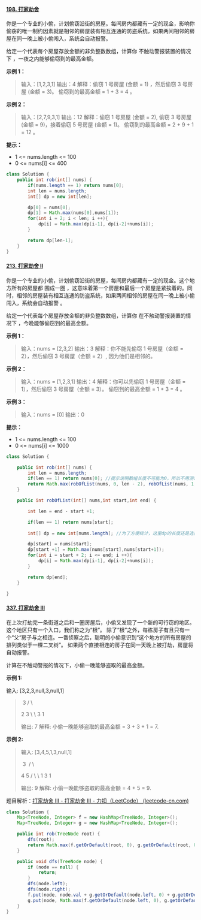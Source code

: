 #### [198. 打家劫舍](https://leetcode-cn.com/problems/house-robber/)

你是一个专业的小偷，计划偷窃沿街的房屋。每间房内都藏有一定的现金，影响你偷窃的唯一制约因素就是相邻的房屋装有相互连通的防盗系统，如果两间相邻的房屋在同一晚上被小偷闯入，系统会自动报警。

给定一个代表每个房屋存放金额的非负整数数组，计算你 不触动警报装置的情况下 ，一夜之内能够偷窃到的最高金额。

 **示例 1：**

> 输入：[1,2,3,1]
> 输出：4
> 解释：偷窃 1 号房屋 (金额 = 1) ，然后偷窃 3 号房屋 (金额 = 3)。
>      偷窃到的最高金额 = 1 + 3 = 4 。

**示例 2：**

> 输入：[2,7,9,3,1]
> 输出：12
> 解释：偷窃 1 号房屋 (金额 = 2), 偷窃 3 号房屋 (金额 = 9)，接着偷窃 5 号房屋 (金额 = 1)。
>      偷窃到的最高金额 = 2 + 9 + 1 = 12 。

**提示：**

* 1 <= nums.length <= 100
* 0 <= nums[i] <= 400

```java
class Solution {
    public int rob(int[] nums) {
        if(nums.length == 1) return nums[0];
        int len = nums.length;
        int[] dp = new int[len];

        dp[0] = nums[0];
        dp[1] = Math.max(nums[0],nums[1]);
        for(int i = 2; i < len; i ++){
            dp[i] = Math.max(dp[i-1], dp[i-2]+nums[i]);         
        }

        return dp[len-1];
    }
}
```

#### [213. 打家劫舍 II](https://leetcode-cn.com/problems/house-robber-ii/)

你是一个专业的小偷，计划偷窃沿街的房屋，每间房内都藏有一定的现金。这个地方所有的房屋都 围成一圈 ，这意味着第一个房屋和最后一个房屋是紧挨着的。同时，相邻的房屋装有相互连通的防盗系统，如果两间相邻的房屋在同一晚上被小偷闯入，系统会自动报警 。

给定一个代表每个房屋存放金额的非负整数数组，计算你 在不触动警报装置的情况下 ，今晚能够偷窃到的最高金额。

**示例 1：**

> 输入：nums = [2,3,2]
> 输出：3
> 解释：你不能先偷窃 1 号房屋（金额 = 2），然后偷窃 3 号房屋（金额 = 2）, 因为他们是相邻的。

**示例 2：**

> 输入：nums = [1,2,3,1]
> 输出：4
> 解释：你可以先偷窃 1 号房屋（金额 = 1），然后偷窃 3 号房屋（金额 = 3）。
>      偷窃到的最高金额 = 1 + 3 = 4 。

**示例 3：**

> 输入：nums = [0]
> 输出：0

**提示：**

* 1 <= nums.length <= 100
* 0 <= nums[i] <= 1000

```java
class Solution {

    public int rob(int[] nums) {
        int len = nums.length;
        if(len == 1) return nums[0]; //提示说明数组长度不可能为0，所以不用测试为0的情况
        return Math.max(robOfList(nums, 0, len - 2), robOfList(nums, 1, len - 1));
    }

    public int robOfList(int[] nums,int start,int end) {

        int len = end - start +1;

        if(len == 1) return nums[start];
        
        int[] dp = new int[nums.length]; //为了方便统计，这里dp的长度还是选择整个数组的长度

        dp[start] = nums[start];
        dp[start +1] = Math.max(nums[start],nums[start+1]);
        for(int i = start + 2; i <= end; i ++){
            dp[i] = Math.max(dp[i-1], dp[i-2]+nums[i]);         
        }

        return dp[end];
    }

}
```

#### [337. 打家劫舍 III](https://leetcode-cn.com/problems/house-robber-iii/)

在上次打劫完一条街道之后和一圈房屋后，小偷又发现了一个新的可行窃的地区。这个地区只有一个入口，我们称之为“根”。 除了“根”之外，每栋房子有且只有一个“父“房子与之相连。一番侦察之后，聪明的小偷意识到“这个地方的所有房屋的排列类似于一棵二叉树”。 如果两个直接相连的房子在同一天晚上被打劫，房屋将自动报警。

计算在不触动警报的情况下，小偷一晚能够盗取的最高金额。

**示例 1:**

输入: [3,2,3,null,3,null,1]

> ​    3
>    / \
>
> 2      3
>   \       \ 
>      3       1
>
> 输出: 7 
> 解释: 小偷一晚能够盗取的最高金额 = 3 + 3 + 1 = 7.

**示例 2:**

> 输入: [3,4,5,1,3,null,1]
>
> ​      3
> ​     / \
>
>    4      5
>   / \       \ 
>  1   3       1
>
> 输出: 9
> 解释: 小偷一晚能够盗取的最高金额 = 4 + 5 = 9.

题目解析：[打家劫舍 III - 打家劫舍 III - 力扣（LeetCode） (leetcode-cn.com)](https://leetcode-cn.com/problems/house-robber-iii/solution/da-jia-jie-she-iii-by-leetcode-solution/)

```java
class Solution {
    Map<TreeNode, Integer> f = new HashMap<TreeNode, Integer>();
    Map<TreeNode, Integer> g = new HashMap<TreeNode, Integer>();

    public int rob(TreeNode root) {
        dfs(root);
        return Math.max(f.getOrDefault(root, 0), g.getOrDefault(root, 0));
    }

    public void dfs(TreeNode node) {
        if (node == null) {
            return;
        }
        dfs(node.left);
        dfs(node.right);
        f.put(node, node.val + g.getOrDefault(node.left, 0) + g.getOrDefault(node.right, 0));
        g.put(node, Math.max(f.getOrDefault(node.left, 0), g.getOrDefault(node.left, 0)) + Math.max(f.getOrDefault(node.right, 0), g.getOrDefault(node.right, 0)));
    }
}
```


